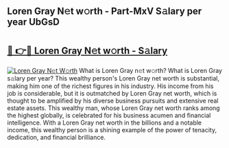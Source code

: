 ## Loren Gray N𝚎t w𝚘rth - Part-MxV S𝚊lary per year UbGsD

# <h2><a href="http://gc1gym.nevu.top/?p=Loren+Gray">🔗 👉🔴 Loren Gray N𝚎t w𝚘rth - S𝚊lary</a></h2>

[![Loren Gray N𝚎t W𝚘rth](https://i.imgur.com/Oavwk0R.jpeg)](http://gc1gym.nevu.top/?p=Loren+Gray)
What is Loren Gray n𝚎t w𝚘rth? What is Loren Gray s𝚊lary per year?
This wealthy person's Loren Gray net worth is substantial, making him one of the richest figures in his industry. His income from his job is considerable, but it is outmatched by Loren Gray net worth, which is thought to be amplified by his diverse business pursuits and extensive real estate assets. This wealthy man, whose Loren Gray net worth ranks among the highest globally, is celebrated for his business acumen and financial intelligence. With a Loren Gray net worth in the billions and a notable income, this wealthy person is a shining example of the power of tenacity, dedication, and financial brilliance.
